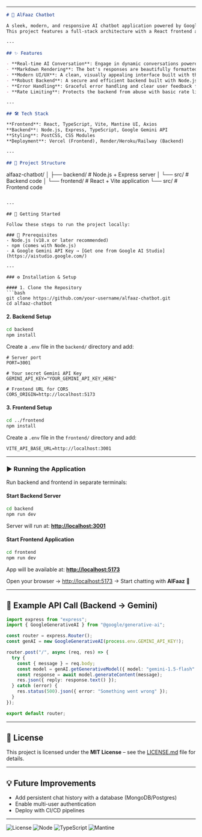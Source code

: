 
---

```markdown
# 🤖 AlFaaz Chatbot

A sleek, modern, and responsive AI chatbot application powered by Google's **Gemini API**.  
This project features a full-stack architecture with a React frontend and a Node.js/Express backend.

---

## ✨ Features

- **Real-time AI Conversation**: Engage in dynamic conversations powered by the `gemini-1.5-flash` model.  
- **Markdown Rendering**: The bot's responses are beautifully formatted, supporting lists, bold text, and more.  
- **Modern UI/UX**: A clean, visually appealing interface built with the Mantine component library.  
- **Robust Backend**: A secure and efficient backend built with Node.js, Express, and TypeScript.  
- **Error Handling**: Graceful error handling and clear user feedback for API or network issues.  
- **Rate Limiting**: Protects the backend from abuse with basic rate limiting.  

---

## 🛠️ Tech Stack

**Frontend**: React, TypeScript, Vite, Mantine UI, Axios  
**Backend**: Node.js, Express, TypeScript, Google Gemini API  
**Styling**: PostCSS, CSS Modules  
**Deployment**: Vercel (Frontend), Render/Heroku/Railway (Backend)  

---

## 📂 Project Structure

```

alfaaz-chatbot/
│
├── backend/   # Node.js + Express server
│   └── src/   # Backend code
│
└── frontend/  # React + Vite application
└── src/   # Frontend code

````

---

## 🚀 Getting Started

Follow these steps to run the project locally:

### 🔑 Prerequisites
- Node.js (v18.x or later recommended)  
- npm (comes with Node.js)  
- A Google Gemini API Key → [Get one from Google AI Studio](https://aistudio.google.com/)  

---

### ⚙️ Installation & Setup

#### 1. Clone the Repository
```bash
git clone https://github.com/your-username/alfaaz-chatbot.git
cd alfaaz-chatbot
````

#### 2. Backend Setup

```bash
cd backend
npm install
```

Create a `.env` file in the `backend/` directory and add:

```env
# Server port
PORT=3001

# Your secret Gemini API Key
GEMINI_API_KEY="YOUR_GEMINI_API_KEY_HERE"

# Frontend URL for CORS
CORS_ORIGIN=http://localhost:5173
```

#### 3. Frontend Setup

```bash
cd ../frontend
npm install
```

Create a `.env` file in the `frontend/` directory and add:

```env
VITE_API_BASE_URL=http://localhost:3001
```

---

### ▶️ Running the Application

Run backend and frontend in separate terminals:

#### Start Backend Server

```bash
cd backend
npm run dev
```

Server will run at: **[http://localhost:3001](http://localhost:3001)**

#### Start Frontend Application

```bash
cd frontend
npm run dev
```

App will be available at: **[http://localhost:5173](http://localhost:5173)**

Open your browser → [http://localhost:5173](http://localhost:5173) → Start chatting with **AlFaaz** 🎉

---

## 📡 Example API Call (Backend → Gemini)

```ts
import express from "express";
import { GoogleGenerativeAI } from "@google/generative-ai";

const router = express.Router();
const genAI = new GoogleGenerativeAI(process.env.GEMINI_API_KEY!);

router.post("/", async (req, res) => {
  try {
    const { message } = req.body;
    const model = genAI.getGenerativeModel({ model: "gemini-1.5-flash" });
    const response = await model.generateContent(message);
    res.json({ reply: response.text() });
  } catch (error) {
    res.status(500).json({ error: "Something went wrong" });
  }
});

export default router;
```

---

## 📝 License

This project is licensed under the **MIT License** – see the [LICENSE.md](LICENSE.md) file for details.

---

## 💡 Future Improvements

* Add persistent chat history with a database (MongoDB/Postgres)
* Enable multi-user authentication
* Deploy with CI/CD pipelines

---

![License](https://img.shields.io/badge/license-MIT-blue.svg)
![Node](https://img.shields.io/badge/node-18.x-green)
![TypeScript](https://img.shields.io/badge/typescript-5.x-blue)
![Mantine](https://img.shields.io/badge/ui-Mantine-339af0)


